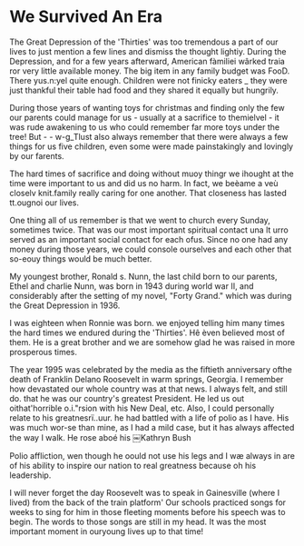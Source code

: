 We Survived An Era
==================

The Great Depression of the 'Thirties' was too tremendous a part of our lives to just
mention a few lines and dismiss the thought lightiy. During the Depression, and for a
few years afterward, American fàmiliei wârked traia ror very little available money.
The big item in any family budget was FooD. There yus.n:yel quite enough. Children
were not finicky eaters _ they were just thankful their table had food and they
shared it equally but hungrily.

During those years of wanting toys for christmas and finding only the few our parents
could manage for us - usually at a sacrifice to themielvel - it was rude awakening to
us who could remember far more toys under the tree! But - - w-g_Tlust also always
remember that there were always a few things for us five children, even some were
made painstakingly and lovingly by our farents.

The hard times of sacrifice and doing without muoy thingr we ihought at the time were
important to us and did us no harm. In fact, we beèame a veù closelv knit.family
really caring for one another. That closeness has lasted tt.ougnoi our lives.

One thing all of us remember is that we went to church every Sunday, sometimes twice.
That was our most important spiritual contact una lt urro served as an important
social contact for each ofus. Since no one had any money during those years, we could
console ourselves and each other that so-eouy things would be much better.

My youngest brother, Ronald s. Nunn, the last child born to our parents, Ethel and
charlie Nunn, was born in 1943 during world war II, and considerably after the
setting of my novel, "Forty Grand." which was during the Great Depression in 1936.

I was eighteen when Ronnie was born. we enjoyed telling him many times the hard times
we endured during the 'Thirties'. Hê èven believed most of them. He is a great
brother and we are somehow glad he was raised in more prosperous times.

The year 1995 was celebrated by the media as the fiftieth anniversary ofthe death of
Franklin Delano Roosevelt in warm springs, Georgia. I remember how devastated our
whole country was at that news. I always felt, and still do. that he was our
country's greatest President. He led us out oithat'horrible o.i."rsion with his New
Deal, etc. Also, I could personally relate to his greatnesrï..uur. he had battled
with a life of polio as I have. His was much wor-se than mine, as I had a mild case,
but it has always affected the way I walk. He rose aboé his ￼Kathryn Bush

Polio affliction, wen though he oould not use his legs and I wæ always in are of his
ability to inspire our nation to real greatness because oh his leadership.

I will never forget the day Roosevelt was to speak in Gainesville (where I lived)
from the back of the train platform' Our schools practiced songs for weeks to sing
for him in those fleeting moments before his speech was to begin. The words to those
songs are still in my head. It was the most important moment in ouryoung Iives up to
that time!
